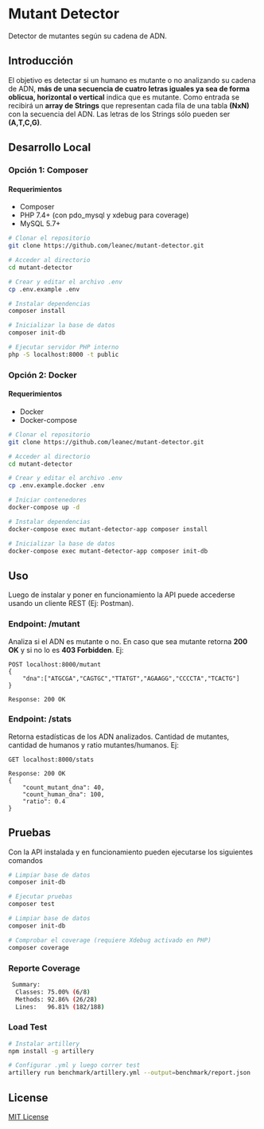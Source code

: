 # Mutant Detector

Detector de mutantes según su cadena de ADN.

## Introducción
El objetivo es detectar si un humano es mutante o no analizando su cadena de ADN, **más de una secuencia de cuatro letras iguales ya sea de forma oblicua, horizontal o vertical** indica que es mutante.
Como entrada se recibirá un **array de Strings** que representan cada fila de una tabla **(NxN)** con la secuencia del ADN. Las letras de los Strings sólo pueden ser **(A,T,C,G)**.

## Desarrollo Local

### Opción 1: Composer

#### Requerimientos

- Composer
- PHP 7.4+ (con pdo_mysql y xdebug para coverage)
- MySQL 5.7+

``` bash
# Clonar el repositorio
git clone https://github.com/leanec/mutant-detector.git

# Acceder al directorio
cd mutant-detector

# Crear y editar el archivo .env
cp .env.example .env

# Instalar dependencias
composer install

# Inicializar la base de datos
composer init-db

# Ejecutar servidor PHP interno
php -S localhost:8000 -t public

```
### Opción 2: Docker

#### Requerimientos

- Docker
- Docker-compose

``` bash
# Clonar el repositorio
git clone https://github.com/leanec/mutant-detector.git

# Acceder al directorio
cd mutant-detector

# Crear y editar el archivo .env
cp .env.example.docker .env

# Iniciar contenedores
docker-compose up -d

# Instalar dependencias
docker-compose exec mutant-detector-app composer install

# Inicializar la base de datos
docker-compose exec mutant-detector-app composer init-db

```

## Uso

Luego de instalar y poner en funcionamiento la API puede accederse usando un cliente REST (Ej: Postman).

### Endpoint: /mutant

Analiza si el ADN es mutante o no. En caso que sea mutante retorna **200 OK** y si no lo es **403 Forbidden**. Ej: 

```
POST localhost:8000/mutant
{
    "dna":["ATGCGA","CAGTGC","TTATGT","AGAAGG","CCCCTA","TCACTG"]
}
```

```
Response: 200 OK
```

### Endpoint: /stats

Retorna estadísticas de los ADN analizados. Cantidad de mutantes, cantidad de humanos y ratio mutantes/humanos. Ej: 

```
GET localhost:8000/stats
```

```
Response: 200 OK
{
    "count_mutant_dna": 40,
    "count_human_dna": 100,
    "ratio": 0.4
}
```

## Pruebas

Con la API instalada y en funcionamiento pueden ejecutarse los siguientes comandos

``` bash
# Limpiar base de datos
composer init-db

# Ejecutar pruebas
composer test

# Limpiar base de datos
composer init-db

# Comprobar el coverage (requiere Xdebug activado en PHP)
composer coverage
```

### Reporte Coverage
``` bash               
 Summary:                  
  Classes: 75.00% (6/8)    
  Methods: 92.86% (26/28)  
  Lines:   96.81% (182/188)
```

### Load Test
``` bash
# Instalar artillery               
npm install -g artillery

# Configurar .yml y luego correr test
artillery run benchmark/artillery.yml --output=benchmark/report.json

```

## License
[MIT License](https://github.com/leanec/mutant-detector/blob/main/LICENSE)